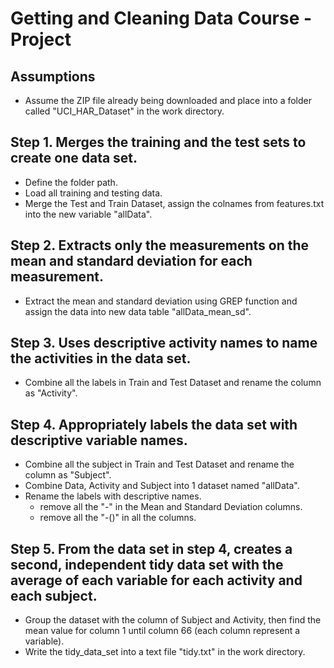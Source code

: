 # Getting and Cleaning Data Course - Project

## Assumptions
* Assume the ZIP file already being downloaded and place into a folder called "UCI_HAR_Dataset" in the work directory. 

## Step 1. Merges the training and the test sets to create one data set.
* Define the folder path.
* Load all training and testing data.
* Merge the Test and Train Dataset, assign the colnames from features.txt into the new variable "allData".

## Step 2. Extracts only the measurements on the mean and standard deviation for each measurement.
* Extract the mean and standard deviation using GREP function and assign the data into new data table "allData_mean_sd".

## Step 3. Uses descriptive activity names to name the activities in the data set.
* Combine all the labels in Train and Test Dataset and rename the column as "Activity".

## Step 4. Appropriately labels the data set with descriptive variable names.
* Combine all the subject in Train and Test Dataset and rename the column as "Subject".
* Combine Data, Activity and Subject into 1 dataset named "allData".
* Rename the labels with descriptive names.
  * remove all the "-" in the Mean and Standard Deviation columns.
  * remove all the "-()" in all the columns.

## Step 5. From the data set in step 4, creates a second, independent tidy data set with the average of each variable for each activity and each subject.
* Group the dataset with the column of Subject and Activity, then find the mean value for column 1 until column 66 (each column represent a variable).
* Write the tidy_data_set into a text file "tidy.txt" in the work directory.
